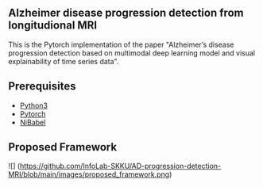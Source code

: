 ## Alzheimer disease progression detection from longitudional MRI
This is the Pytorch implementation of the paper "Alzheimer’s disease progression detection based on multimodal deep learning model and visual explainability of time series data". 

## Prerequisites
* [Python3](https://www.python.org/)
* [Pytorch](https://pytorch.org/)
* [NiBabel](https://nipy.org/nibabel/)

## Proposed Framework
![] (https://github.com/InfoLab-SKKU/AD-progression-detection-MRI/blob/main/images/proposed_framework.png)
